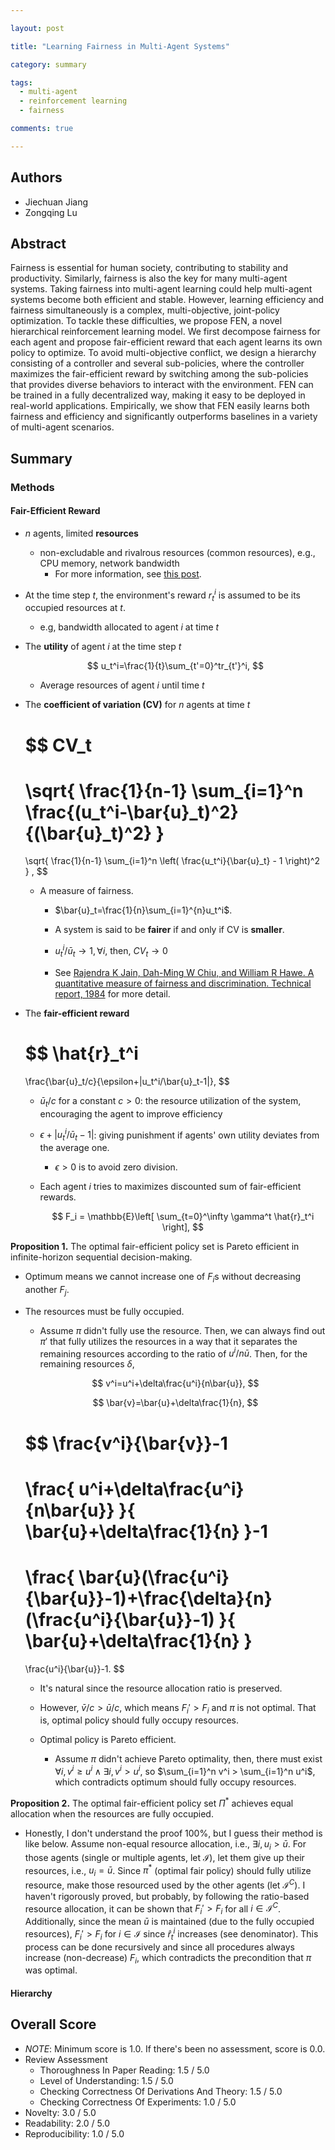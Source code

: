 ```yaml
---

layout: post

title: "Learning Fairness in Multi-Agent Systems"

category: summary

tags:
  - multi-agent
  - reinforcement learning
  - fairness

comments: true

---
```


## Authors
- Jiechuan Jiang
- Zongqing Lu

## Abstract
Fairness is essential for human society, contributing to stability and productivity. Similarly, fairness is also the key for many multi-agent systems. Taking fairness into multi-agent learning could help multi-agent systems become both efficient and stable. However, learning efficiency and fairness simultaneously is a complex, multi-objective, joint-policy optimization. To tackle these difficulties, we propose FEN, a novel hierarchical reinforcement learning model. We first decompose fairness for each agent and propose fair-efficient reward that each agent learns its own policy to optimize. To avoid multi-objective conflict, we design a hierarchy consisting of a controller and several sub-policies, where the controller maximizes the fair-efficient reward by switching among the sub-policies that provides diverse behaviors to interact with the environment. FEN can be trained in a fully decentralized way, making it easy to be deployed in real-world applications. Empirically, we show that FEN easily learns both fairness and efficiency and significantly outperforms baselines in a variety of multi-agent scenarios.

## Summary

### Methods

#### Fair-Efficient Reward

- $n$ agents, limited **resources**
  - non-excludable and rivalrous resources (common resources), e.g., CPU memory, network bandwidth
    - For more information, see [this post](https://www.reviewecon.com/rival-excludable).

- At the time step $t$, the environment's reward $r_t^i$ is assumed to be its occupied resources at $t$.
  - e.g, bandwidth allocated to agent $i$ at time $t$

- The **utility** of agent $i$ at the time step $t$

  $$
  u_t^i=\frac{1}{t}\sum_{t'=0}^tr_{t'}^i,
  $$

  - Average resources of agent $i$ until time $t$

- The **coefficient of variation (CV)** for $n$ agents at time $t$

  $$
  CV_t
  =
  \sqrt{
    \frac{1}{n-1}
    \sum_{i=1}^n
    \frac{(u_t^i-\bar{u}_t)^2}{(\bar{u}_t)^2}
  }
  =
  \sqrt{
    \frac{1}{n-1}
    \sum_{i=1}^n
    \left(
      \frac{u_t^i}{\bar{u}_t} - 1
    \right)^2
  }
  ,
  $$

  - A measure of fairness.

    - $\bar{u}_t=\frac{1}{n}\sum_{i=1}^{n}u_t^i$.

    - A system is said to be **fairer** if and only if CV is **smaller**.
    - $u_t^i/\bar{u}_t\rightarrow 1,\forall i$, then, $CV_t\rightarrow0$
    - See [Rajendra K Jain, Dah-Ming W Chiu, and William R Hawe. A quantitative measure of fairness and discrimination. Technical report, 1984](https://arxiv.org/abs/cs/9809099) for more detail.

- The **fair-efficient reward**

  $$
  \hat{r}_t^i
  =
  \frac{\bar{u}_t/c}{\epsilon+|u_t^i/\bar{u}_t-1|},
  $$

  - $\bar{u}_t/c$ for a constant $c>0$: the resource utilization of the system, encouraging the agent to improve efficiency
  - $\epsilon + \lvert u_t^i/\bar{u}_t-1 \rvert$: giving punishment if agents' own utility deviates from the average one.
    - $\epsilon>0$ is to avoid zero division.

  - Each agent $i$ tries to maximizes discounted sum of fair-efficient rewards.

    $$
    F_i = \mathbb{E}\left[
      \sum_{t=0}^\infty \gamma^t \hat{r}_t^i
    \right],
    $$

**Proposition 1.** The optimal fair-efficient policy set is Pareto efficient in infinite-horizon sequential decision-making.

- Optimum means we cannot increase one of $F_i$s without decreasing another $F_j$.

- The resources must be fully occupied.

    - Assume $\pi$ didn't fully use the resource. Then, we can always find out $\pi'$ that fully utilizes the resources in a way that it separates the remaining resources according to the ratio of $u^i/n\bar{u}$. Then, for the remaining resources $\delta$,

    $$
    v^i=u^i+\delta\frac{u^i}{n\bar{u}},
    $$

    $$
    \bar{v}=\bar{u}+\delta\frac{1}{n},
    $$

    $$
    \frac{v^i}{\bar{v}}-1
    =
    \frac{
      u^i+\delta\frac{u^i}{n\bar{u}}
    }{
      \bar{u}+\delta\frac{1}{n}
    }-1
    =
    \frac{
      \bar{u}(\frac{u^i}{\bar{u}}-1)+\frac{\delta}{n}(\frac{u^i}{\bar{u}}-1)
    }{
      \bar{u}+\delta\frac{1}{n}
    }
    =
    \frac{u^i}{\bar{u}}-1.
    $$
    - It's natural since the resource allocation ratio is preserved.
    - However, $\bar{v}/c > \bar{u}/c$, which means $F_i'>F_i$ and $\pi$ is not optimal. That is, optimal policy should fully occupy resources.

  - Optimal policy is Pareto efficient.
    - Assume $\pi$ didn't achieve Pareto optimality, then, there must exist $\forall i, v^i\ge u^i \land \exists i, v^i > u^i$, so $\sum_{i=1}^n v^i > \sum_{i=1}^n u^i$, which contradicts optimum should fully occupy resources.


**Proposition 2.** The optimal fair-efficient policy set $\Pi^*$ achieves equal allocation when the resources are fully occupied.

- Honestly, I don't understand the proof 100%, but I guess their method is like below. Assume non-equal resource allocation, i.e., $\exists i, u_i>\bar{u}$. For those agents (single or multiple agents, let $\mathcal{I}$), let them give up their resources, i.e., $u_i=\bar{u}$. Since $\pi^*$ (optimal fair policy) should fully utilize resource, make those resourced used by the other agents (let $\mathcal{I}^C$). I haven't rigorously proved, but probably, by following the ratio-based resource allocation, it can be shown that $F_i'>F_i$ for all $i\in\mathcal{I}^C$. Additionally, since the mean $\bar{u}$ is maintained (due to the fully occupied resources), $F_i' > F_i$ for $i\in\mathcal{I}$ since $\hat{r}_t^i$ increases (see denominator). This process can be done recursively and since all procedures always increase (non-decrease) $F_i$, which contradicts the precondition that $\pi$ was optimal.

#### Hierarchy


## Overall Score
- *NOTE*: Minimum score is 1.0. If there's been no assessment, score is 0.0.
- Review Assessment
  - Thoroughness In Paper Reading: 1.5 / 5.0
  - Level of Understanding: 1.5 / 5.0
  - Checking Correctness Of Derivations And Theory: 1.5 / 5.0
  - Checking Correctness Of Experiments: 1.0 / 5.0
- Novelty: 3.0 / 5.0
- Readability: 2.0 / 5.0
- Reproducibility: 1.0 / 5.0
